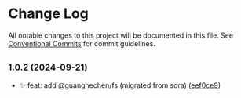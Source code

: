 # Change Log

All notable changes to this project will be documented in this file.
See [Conventional Commits](https://conventionalcommits.org) for commit guidelines.

## <small>1.0.2 (2024-09-21)</small>

* :sparkles:  feat: add @guanghechen/fs (migrated from sora) ([eef0ce9](https://github.com/guanghechen/node-scaffolds/commit/eef0ce9))
